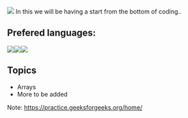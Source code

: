 <img src= 'https://capsule-render.vercel.app/api?type=slice&color=000000&height=150&section=footer&text=Back%20To%20Basics&fontSize=100&animation=blink&fontColor=00FF00' />
In this we will be having a start from the bottom of coding..

## Prefered languages:

<img src= 'https://img.shields.io/badge/C++-v17.0-%3CCOLOR%3E.svg' /><img src= 'https://img.shields.io/badge/C-v11.0-%3CCOLOR%3E.svg' /><img src= 'https://img.shields.io/badge/Python-v3.9-%3CCOLOR%3E.svg' />

## Topics 

* Arrays
* More to be added

Note: https://practice.geeksforgeeks.org/home/

